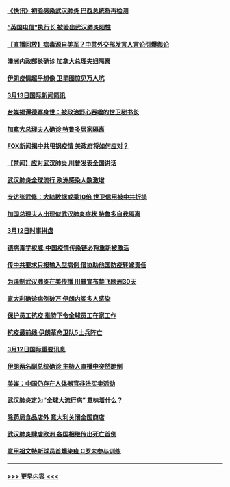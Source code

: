 #### [《快讯》初验感染武汉肺炎 巴西总统将再检测](../pages/prog202/a102798917.md?t=03132331) 
#### [“英国电信”执行长 被验出武汉肺炎阳性](../pages/prog202/a102798904.md?t=03132331) 
#### [【直播回放】病毒源自美军？中共外交部发言人言论引爆舆论](../pages/prog202/a102798842.md?t=03132331) 
#### [澳洲内政部长确诊 加拿大总理夫妇隔离](../pages/prog202/a102798781.md?t=03132331) 
#### [伊朗疫情超乎想像 卫星图惊见万人坑](../pages/prog202/a102798711.md?t=03132331) 
#### [3月13日国际新闻简讯](../pages/prog202/a102798719.md?t=03132331) 
#### [台媒揭谭德塞身世：被政治野心吞噬的世卫秘书长](../pages/prog202/a102798536.md?t=03132331) 
#### [加拿大总理夫人确诊 特鲁多居家隔离](../pages/prog202/a102798517.md?t=03132331) 
#### [FOX新闻揭中共甩锅疫情 美政府将如何应对？](../pages/prog202/a102798399.md?t=03132331) 
#### [【禁闻】应对武汉肺炎 川普发表全国讲话](../pages/prog202/a102798327.md?t=03132331) 
#### [武汉肺炎全球流行 欧洲感染人数激增](../pages/prog202/a102798382.md?t=03132331) 
#### [专访张武修：大陆数据或乘10倍 世卫信用被中共折损](../pages/prog202/a102798376.md?t=03132331) 
#### [加国总理夫人出现似武汉肺炎症状 特鲁多自我隔离](../pages/prog202/a102798326.md?t=03132331) 
#### [3月12日时事拼盘](../pages/prog202/a102798314.md?t=03132331) 
#### [德病毒学权威:中国疫情传染链必将重新被激活](../pages/prog202/a102798303.md?t=03132331) 
#### [传中共要求只报输入型病例  借协助他国防疫转嫁责任](../pages/prog202/a102798279.md?t=03132331) 
#### [为遏制武汉肺炎在美传播 川普宣布禁飞欧洲30天](../pages/prog202/a102798249.md?t=03132331) 
#### [意大利确诊病例破万 伊朗内阁多人感染](../pages/prog202/a102798155.md?t=03132331) 
#### [保护员工抗疫 推特下令全球员工在家工作](../pages/prog202/a102798053.md?t=03132331) 
#### [抗疫最前线 伊朗革命卫队5士兵阵亡](../pages/prog202/a102798033.md?t=03132331) 
#### [3月12日国际重要讯息](../pages/prog202/a102797939.md?t=03132331) 
#### [伊朗两名副总统确诊 主持人直播中突然跪倒](../pages/prog202/a102797898.md?t=03132331) 
#### [美媒：中国仍存在人体器官非法买卖活动](../pages/prog202/a102797745.md?t=03132331) 
#### [武汉肺炎定为“全球大流行病” 意味着什么？](../pages/prog202/a102797736.md?t=03132331) 
#### [除药局食品店外 意大利关闭全国商店](../pages/prog202/a102797725.md?t=03132331) 
#### [武汉肺炎肆虐欧洲 各国相继传出死亡首例](../pages/prog202/a102797718.md?t=03132331) 
#### [意甲祖文特斯球员首爆染疫 C罗未参与训练](../pages/prog202/a102797708.md?t=03132331) 

----
#### [ >>> 更早内容 <<< ](../indexes/prog202-earlier.md)

